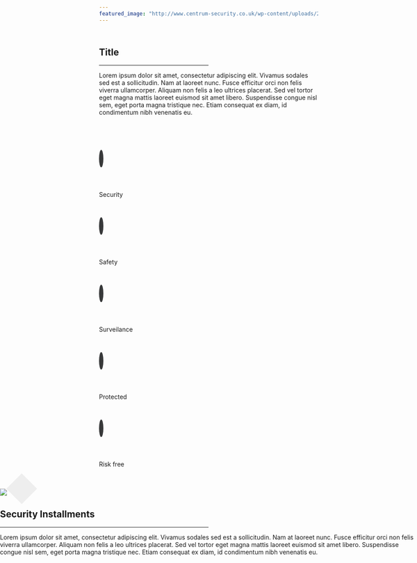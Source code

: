 ```yaml
---
featured_image: "http://www.centrum-security.co.uk/wp-content/uploads/2017/03/shop-banner-2.jpg"
---
```

<div class="index text-center">
    <section>
        <h1>Title</h1>
        <hr/>
        <p class="col-xs-12 col-sm-8 col-sm-offset-2">
        Lorem ipsum dolor sit amet, consectetur adipiscing elit. Vivamus sodales sed est a sollicitudin. Nam at laoreet nunc. Fusce efficitur orci non felis viverra ullamcorper. Aliquam non felis a leo ultrices placerat. Sed vel tortor eget magna mattis laoreet euismod sit amet libero. Suspendisse congue nisl sem, eget porta magna tristique nec. Etiam consequat ex diam, id condimentum nibh venenatis eu.
        </p>
    </section>
    <section>
        <ul>
            <li class="col-xs-4 col-sm-2 col-sm-offset-1 text-center">
                <span class="circle fa fa-lock"></span>
                <p>Security</p>
            </li>
            <li class="col-xs-4 col-sm-2 text-center">
                <span class="circle fa fa-key"></span>
                <p>Safety</p>
            </li>
            <li class="col-xs-4 col-sm-2 text-center">
                <span class="circle fa fa-video-camera"></span>
                <p>Surveilance</p>
            </li>
            <li class="col-xs-4 col-xs-offset-2 col-sm-2 text-center">
                <span class="circle fa fa-home"></span>
                <p>Protected</p>
            </li>
            <li class="col-xs-4 col-sm-2 text-center">
                <span class="circle fa fa-fire"></span>
                <p>Risk free</p>
            </li>
        </ul>
    </section>
    <section class="more-info">
        <div class="jumbotron">
            <div class="triangle"></div>
            <div class="container">
                <img class="col-xs-12 col-sm-6" src="http://175.107.187.79/~briggselectrical/wp-content/uploads/2016/10/briggs_home-alarm-systems_03.jpg" />
                <div class="col-xs-12 col-sm-6">
                    <h2>Security Installments</h2>
                    <hr/>
                    <span>
                    Lorem ipsum dolor sit amet, consectetur adipiscing elit. Vivamus sodales sed est a sollicitudin. Nam at laoreet nunc. Fusce efficitur orci non felis viverra ullamcorper. Aliquam non felis a leo ultrices placerat. Sed vel tortor eget magna mattis laoreet euismod sit amet libero. Suspendisse congue nisl sem, eget porta magna tristique nec. Etiam consequat ex diam, id condimentum nibh venenatis eu.
                    </span>
                </div>
            </div>
        </div>
    </section>
</div>

<script>
    var circle = document.querySelectorAll("li span.circle");
    var triangle = document.querySelector("div.triangle");
    circle[0].className += " active"
    triangle.style.left = circle[0].getBoundingClientRect().left - (circle[0].getBoundingClientRect().width) - 43;

    window.addEventListener('resize', function(e) {
        var position = document.querySelector("li span.circle.active").getBoundingClientRect();
        triangle.style.left = position.left + (position.width/2) - (triangle.getBoundingClientRect().width/2) + 10;
    });
    
    circle.forEach(function (value) {
        value.addEventListener('click', function(e) {
            circle.forEach(function (value) {
                if (value.className.indexOf("active") !== -1) {
                    value.className = value.className.split(/\bactive\b/).join();
                } 
            });
            var keyword = "active";
            var index = value.className.indexOf(keyword);
            value.className = index !== -1 ? value.className : value.className + " " + keyword;
            var position = value.getBoundingClientRect();
            triangle.style.left = position.left + (position.width/2) - (triangle.getBoundingClientRect().width/2) + 10;
        });
    });
</script>

<style>
    hr {
        width: 50%
    }
    
    .triangle {
        height: 50px;
        width: 50px;
        background: #EEE;
        -ms-transform: rotate(45deg); /* IE 9 */
        -webkit-transform: rotate(45deg); /* Chrome, Safari, Opera */
        transform: rotate(45deg);
        bottom: -25px;
        left: 25px;
        position: absolute;
        top: -25px;
    }

    .index h1, index. h2 {
        margin-bottom: 20px
    }

    .index section {
        padding: 10px 0;
        display: inline-block;
        width: 100%;
    }

    .index .more-info {
        height: 550px;
        width: 100%;
    }

    .index .more-info .jumbotron {
        position: absolute;
        left: 0;
        right: 0;
        height: 500px;
    }
    .index .more-info .jumbotron img {
        max-height: 450px;
        max-width: 500px;
    }

    .index ul {
        display: inline-block;
        padding: 0;
        width: 100%;
    }
    .index li {
        list-style: none;
    }
    .index ul li .circle {
        border: 3px solid #38393A;
        border-radius: 100%;
        height: 48px;
        width: 48px;
        line-height: 45px;
        color: #38393A;
        cursor: pointer;
    }
    .index ul li .circle:active {
        border-color: rgba(0, 0, 0, 0.5);
        color: rgba(0, 0, 0, 0.5);
    }

    .index ul li .circle.active {
        border-color: #2196f3;
        color: #2196f3;
    }

    .index ul li p {
        padding-top: 10px;
    }

    @media (min-width: 415px) {
        .index ul li .circle {
            border-width: 4px;            
            width: 75px;
            height: 75px;
            line-height: 75px;
            font-size: 150%;
        }
    }

    @media (min-width: 768px) {
        .index ul li .circle {
            border-width: 5px;            
            width: 100px;
            height: 100px;
            line-height: 100px;
            font-size: 175%;            
        }
        .col-xs-offset-2 {
            margin-left: 0;   
        }
    }

    @media (min-width: 992px) {
        .index ul li .circle {
            border-width: 6px;            
            width: 125px;
            height: 125px;
            line-height: 125px;
            font-size: 200%;            
        }
        .col-xs-offset-2 {
            margin-left: 0;   
        }
    }
</style>